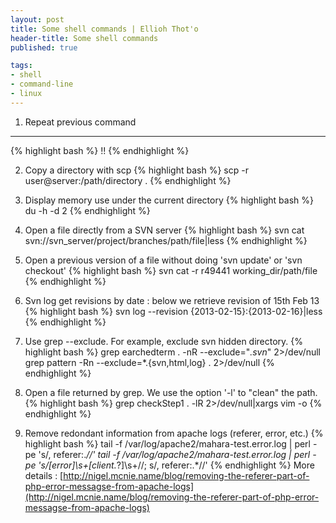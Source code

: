 ```yaml
---
layout: post
title: Some shell commands | Ellioh Thot'o
header-title: Some shell commands
published: true  

tags: 
- shell
- command-line
- linux
---
```


1. Repeat previous command
----

{% highlight bash %}
!!
{% endhighlight %}

2. Copy a directory with scp
{% highlight bash %}
scp -r user@server:/path/directory .
{% endhighlight %}

3. Display memory use under the current directory
{% highlight bash %}
du -h -d 2
{% endhighlight %}

4. Open a file directly from a SVN server
{% highlight bash %}
svn cat svn://svn_server/project/branches/path/file|less
{% endhighlight %}

5. Open a previous version of a file without doing 'svn update' or 'svn checkout'
{% highlight bash %}
svn cat -r r49441 working_dir/path/file
{% endhighlight %}

6. Svn log get revisions by date : below we retrieve revision of 15th Feb 13
{% highlight bash %}
svn log --revision {2013-02-15}:{2013-02-16}|less
{% endhighlight %}

7. Use grep --exclude. For example, exclude svn hidden directory. 
{% highlight bash %}
 grep  earchedterm . -nR --exclude="*\.svn*"  2>/dev/null
 grep pattern -Rn --exclude=*\.{svn,html,log} . 2>/dev/null
{% endhighlight %}

8. Open a file returned by grep. We use the option '-l' to "clean" the path.
{% highlight bash %}
grep  checkStep1 . -lR  2>/dev/null|xargs vim -o
{% endhighlight %}

9. Remove redondant information from apache logs (referer, error, etc.)
{% highlight bash %}
tail -f /var/log/apache2/mahara-test.error.log | perl -pe 's/, referer:.*//'
tail -f /var/log/apache2/mahara-test.error.log | perl -pe 's/\[error\]\s+\[client.*?\]\s+//; s/, referer:.*//'
{% endhighlight %}
More details : [http://nigel.mcnie.name/blog/removing-the-referer-part-of-php-error-messagse-from-apache-logs](http://nigel.mcnie.name/blog/removing-the-referer-part-of-php-error-messagse-from-apache-logs)
